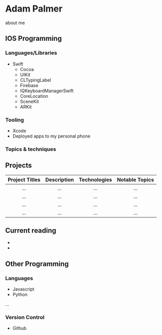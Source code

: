 # Adam Palmer

about me

## IOS Programming

### Languages/Libraries

- Swift
  - Cocoa
  - UIKit
  - CLTypingLabel
  - Firebase
  - IQKeyboardManagerSwift
  - CoreLocation
  - SceneKit
  - ARKit

### Tooling

- Xcode
- Deployed apps to my personal phone


### Topics & techniques
 


## Projects

| **Project Titles** | **Description** | **Technologies** | **Notable Topics** |
| :---: | :---: |:---: |:---: |
| ... | ... | ...| ... |
| ... | ... | ...| ... |
| ... | ... | ...| ... |
| ... | ... | ...| ... |
 
## Current reading

- 
-

## Other Programming

### Languages

- Javascript
- Python

...

### Version Control

- Github
